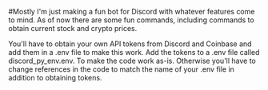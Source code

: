 #Mostly I'm just making a fun bot for Discord with whatever features come to mind.  As of now there are some fun commands, including commands to obtain current stock and crypto prices.  

You'll have to obtain your own API tokens from Discord and Coinbase and add them in a .env file to make this work.  Add the tokens to a .env file called discord_py_env.env.  To make the code work as-is.  Otherwise you'll have to change references in the code to match the name of your .env file in addition to obtaining tokens.
